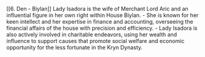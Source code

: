 [[6. Den - Biylan]]
Lady Isadora is the wife of Merchant Lord Aric and an influential figure in her own right within House Biylan.
    - She is known for her keen intellect and her expertise in finance and accounting, overseeing the financial affairs of the house with precision and efficiency.
    - Lady Isadora is also actively involved in charitable endeavors, using her wealth and influence to support causes that promote social welfare and economic opportunity for the less fortunate in the Kryn Dynasty.